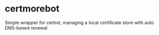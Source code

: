 # certmorebot
Simple wrapper for cerbot, managing a local certificate store with auto DNS-based renewal
